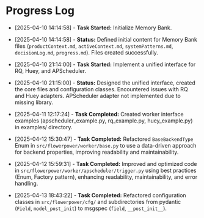 # Progress Log

*   [2025-04-10 14:14:58] - **Task Started:** Initialize Memory Bank.
*   [2025-04-10 14:14:58] - **Status:** Defined initial content for Memory Bank files (`productContext.md`, `activeContext.md`, `systemPatterns.md`, `decisionLog.md`, `progress.md`). Files created successfully.

*   [2025-04-10 21:14:00] - **Task Started:** Implement a unified interface for RQ, Huey, and APScheduler.
*   [2025-04-10 21:15:00] - **Status:** Designed the unified interface, created the core files and configuration classes. Encountered issues with RQ and Huey adapters. APScheduler adapter not implemented due to missing library.
*   [2025-04-11 12:17:24] - **Task Completed:** Created worker interface examples (apscheduler_example.py, rq_example.py, huey_example.py) in examples/ directory.
*   [2025-04-12 15:30:47] - **Task Completed:** Refactored `BaseBackendType` Enum in `src/flowerpower/worker/base.py` to use a data-driven approach for backend properties, improving readability and maintainability.
*   [2025-04-12 15:59:31] - **Task Completed:** Improved and optimized code in `src/flowerpower/worker/apscheduler/trigger.py` using best practices (Enum, Factory pattern), enhancing readability, maintainability, and error handling.
*   [2025-04-13 18:43:22] - **Task Completed:** Refactored configuration classes in `src/flowerpower/cfg/` and subdirectories from pydantic (`Field`, `model_post_init`) to msgspec (`field`, `__post_init__`).